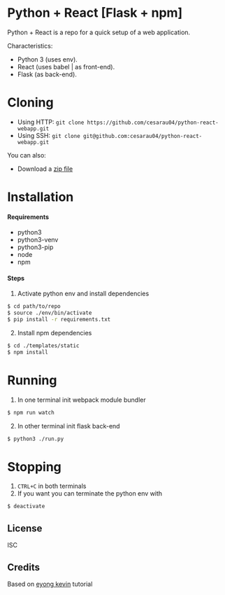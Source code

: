 # Python + React [Flask + npm]

Python + React is a repo for a quick setup of a web application.

Characteristics:
  - Python 3 (uses env).
  - React (uses babel | as front-end).
  - Flask (as back-end).

# Cloning
  - Using HTTP: `git clone https://github.com/cesarau04/python-react-webapp.git`
  - Using SSH: `git clone git@github.com:cesarau04/python-react-webapp.git`

You can also:
  - Download a [zip file][link-zip]


# Installation
#### Requirements
- python3
- python3-venv
- python3-pip
- node
- npm


#### Steps
1. Activate python env and install dependencies
```sh
$ cd path/to/repo
$ source ./env/bin/activate
$ pip install -r requirements.txt
```
2. Install npm dependencies
```sh
$ cd ./templates/static
$ npm install
```

# Running
1. In one terminal init webpack module bundler
```sh
$ npm run watch
```
2. In other terminal init flask back-end
```sh
$ python3 ./run.py
```
# Stopping
1. `CTRL+C` in both terminals
2. If you want you can terminate the python env with 
```sh 
$ deactivate
```

License
----
ISC

Credits
-------
Based on [eyong kevin][author] tutorial

[link-zip]: <https://github.com/cesarau04/python-react-webapp/archive/master.zip>
[author]: <https://itnext.io/a-template-for-creating-a-full-stack-web-application-with-flask-npm-webpack-and-reactjs-be2294b111bd>

